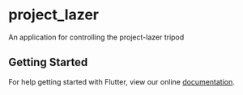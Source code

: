 # project_lazer

An application for controlling the project-lazer tripod

## Getting Started

For help getting started with Flutter, view our online
[documentation](https://flutter.io/).
